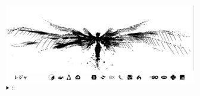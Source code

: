 <img src="./banner.png">
<details><summary> :: </summary>
<!--START_SECTION:waka-->

```
From: 09 August 2024 - To: 07 June 2025

Total Time: 1,477 hrs 42 mins

Python                     378 hrs 43 mins //////-------------------   23.68 %
PHP                        274 hrs 5 mins  ////---------------------   17.14 %
Markdown                   213 hrs 10 mins ///----------------------   13.33 %
Other                      121 hrs 53 mins //-----------------------   07.62 %
```

<!--END_SECTION:waka-->
</details>

